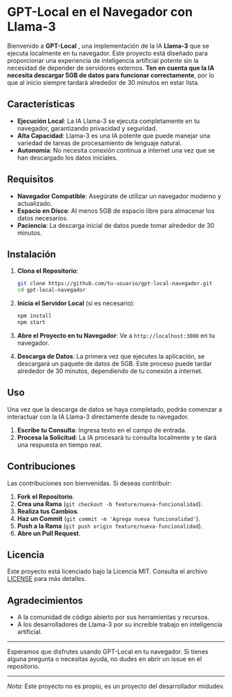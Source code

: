 # GPT-Local en el Navegador con Llama-3

Bienvenido a **GPT-Local** , una implementación de la IA **Llama-3** que se ejecuta localmente en tu navegador. Este proyecto está diseñado para proporcionar una experiencia de inteligencia artificial potente sin la necesidad de depender de servidores externos. **Ten en cuenta que la IA necesita descargar 5GB de datos para funcionar correctamente**, por lo que al inicio siempre tardará alrededor de 30 minutos en estar lista.

## Características

- **Ejecución Local**: La IA Llama-3 se ejecuta completamente en tu navegador, garantizando privacidad y seguridad.
- **Alta Capacidad**: Llama-3 es una IA potente que puede manejar una variedad de tareas de procesamiento de lenguaje natural.
- **Autonomía**: No necesita conexión continua a internet una vez que se han descargado los datos iniciales.

## Requisitos

- **Navegador Compatible**: Asegúrate de utilizar un navegador moderno y actualizado.
- **Espacio en Disco**: Al menos 5GB de espacio libre para almacenar los datos necesarios.
- **Paciencia**: La descarga inicial de datos puede tomar alrededor de 30 minutos.

## Instalación

1. **Clona el Repositorio**:
    ```bash
    git clone https://github.com/tu-usuario/gpt-local-navegador.git
    cd gpt-local-navegador
    ```

2. **Inicia el Servidor Local** (si es necesario):
    ```bash
    npm install
    npm start
    ```

3. **Abre el Proyecto en tu Navegador**:
    Ve a `http://localhost:3000` en tu navegador.

4. **Descarga de Datos**:
    La primera vez que ejecutes la aplicación, se descargará un paquete de datos de 5GB. Este proceso puede tardar alrededor de 30 minutos, dependiendo de tu conexión a internet.

## Uso

Una vez que la descarga de datos se haya completado, podrás comenzar a interactuar con la IA Llama-3 directamente desde tu navegador. 

1. **Escribe tu Consulta**: Ingresa texto en el campo de entrada.
2. **Procesa la Solicitud**: La IA procesará tu consulta localmente y te dará una respuesta en tiempo real.

## Contribuciones

Las contribuciones son bienvenidas. Si deseas contribuir:

1. **Fork el Repositorio**.
2. **Crea una Rama** (`git checkout -b feature/nueva-funcionalidad`).
3. **Realiza tus Cambios**.
4. **Haz un Commit** (`git commit -m 'Agrega nueva funcionalidad'`).
5. **Push a la Rama** (`git push origin feature/nueva-funcionalidad`).
6. **Abre un Pull Request**.

## Licencia

Este proyecto está licenciado bajo la Licencia MIT. Consulta el archivo [LICENSE](LICENSE) para más detalles.

## Agradecimientos

- A la comunidad de código abierto por sus herramientas y recursos.
- A los desarrolladores de Llama-3 por su increíble trabajo en inteligencia artificial.

---

Esperamos que disfrutes usando GPT-Local en tu navegador. Si tienes alguna pregunta o necesitas ayuda, no dudes en abrir un issue en el repositorio.

---

*Nota*: Este proyecto no es propio, es un proyecto del desarrollador midudev.
